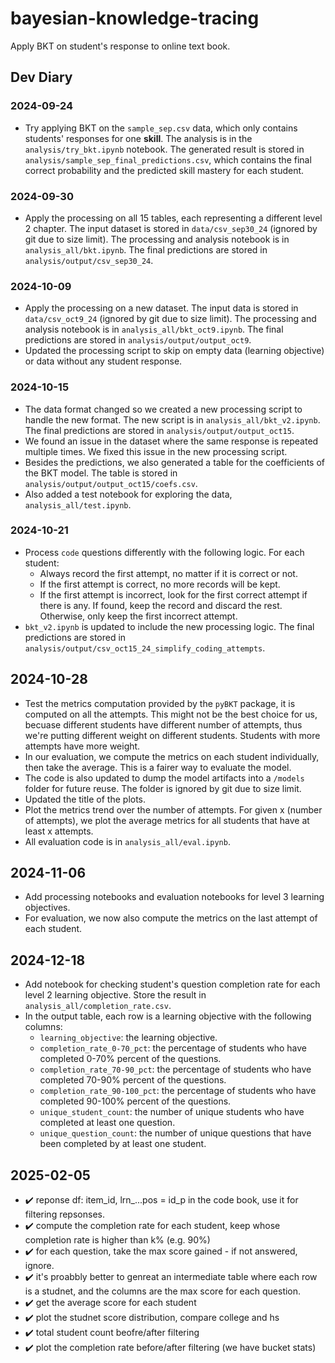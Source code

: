 # bayesian-knowledge-tracing
Apply BKT on student's response to online text book.

## Dev Diary

### 2024-09-24
- Try applying BKT on the `sample_sep.csv` data, which only contains students' responses for one __skill__. The analysis is in the `analysis/try_bkt.ipynb` notebook. The generated result is stored in `analysis/sample_sep_final_predictions.csv`, which contains the final correct probability and the predicted skill mastery for each student.

### 2024-09-30
- Apply the processing on all 15 tables, each representing a different level 2 chapter. The input dataset is stored in `data/csv_sep30_24` (ignored by git due to size limit). The processing and analysis notebook is in `analysis_all/bkt.ipynb`. The final predictions are stored in `analysis/output/csv_sep30_24`.

### 2024-10-09
- Apply the processing on a new dataset. The input data is stored in `data/csv_oct9_24` (ignored by git due to size limit). The processing and analysis notebook is in `analysis_all/bkt_oct9.ipynb`. The final predictions are stored in `analysis/output/output_oct9`.
- Updated the processing script to skip on empty data (learning objective) or data without any student response.

### 2024-10-15
- The data format changed so we created a new processing script to handle the new format. The new script is in `analysis_all/bkt_v2.ipynb`. The final predictions are stored in `analysis/output/output_oct15`.
- We found an issue in the dataset where the same response is repeated multiple times. We fixed this issue in the new processing script.
- Besides the predictions, we also generated a table for the coefficients of the BKT model. The table is stored in `analysis/output/output_oct15/coefs.csv`.
- Also added a test notebook for exploring the data, `analysis_all/test.ipynb`.

### 2024-10-21
- Process `code` questions differently with the following logic. For each student:
    - Always record the first attempt, no matter if it is correct or not.
    - If the first attempt is correct, no more records will be kept.
    - If the first attempt is incorrect, look for the first correct attempt if there is any. If found, keep the record and discard the rest. Otherwise, only keep the first incorrect attempt.
- `bkt_v2.ipynb` is updated to include the new processing logic. The final predictions are stored in `analysis/output/csv_oct15_24_simplify_coding_attempts`.


## 2024-10-28
- Test the metrics computation provided by the `pyBKT` package, it is computed on all the attempts. This might not be the best choice for us, becuase different students have different number of attempts, thus we're putting different weight on different students. Students with more attempts have more weight.
- In our evaluation, we compute the metrics on each student individually, then take the average. This is a fairer way to evaluate the model.
- The code is also updated to dump the model artifacts into a `/models` folder for future reuse. The folder is ignored by git due to size limit.
- Updated the title of the plots.
- Plot the metrics trend over the number of attempts. For given x (number of attempts), we plot the average metrics for all students that have at least x attempts.
- All evaluation code is in `analysis_all/eval.ipynb`.


## 2024-11-06
- Add processing notebooks and evaluation notebooks for level 3 learning objectives.
- For evaluation, we now also compute the metrics on the last attempt of each student.

## 2024-12-18
- Add notebook for checking student's question completion rate for each level 2 learning objective. Store the result in `analysis_all/completion_rate.csv`.
- In the output table, each row is a learning objective with the following columns:
    - `learning_objective`: the learning objective.
    - `completion_rate_0-70_pct`: the percentage of students who have completed 0-70% percent of the questions.
    - `completion_rate_70-90_pct`: the percentage of students who have completed 70-90% percent of the questions.
    - `completion_rate_90-100_pct`: the percentage of students who have completed 90-100% percent of the questions.
    - `unique_student_count`: the number of unique students who have completed at least one question.
    - `unique_question_count`: the number of unique questions that have been completed by at least one student.


## 2025-02-05
- ✔️ reponse df: item_id, lrn_...pos = id_p in the code book, use it for filtering repsonses.
- ✔️ compute the completion rate for each student, keep whose completion rate is higher than k% (e.g. 90%)
- ✔️ for each question, take the max score gained - if not answered, ignore. 
- ✔️ it's proabbly better to genreat an intermediate table where each row is a studnet, and the columns are the max score for each question.
- ✔️ get the average score for each student
- ✔️ plot the studnet score distribution, compare college and hs
- ✔️ total student count beofre/after filtering
- ✔️ plot the completion rate before/after filtering (we have bucket stats)